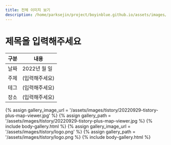 ```yaml
---
title: 전체 이미지 보기
description: /home/parksejin/project/boyinblue.github.io/assets/images/tistory
---
```



제목을 입력해주세요
===


|구분|내용|
|---|---|
|날짜|2022년 월 일|
|주제|(입력해주세요)|
|테그|(입력해주세요)|
|장소|(입력해주세요)|


{% assign gallery_image_url = '/assets/images/tistory/20220929-tistory-plus-map-viewer.jpg' %}
{% assign gallery_path = '/assets/images/tistory/20220929-tistory-plus-map-viewer.jpg %}
{% include body-gallery.html %}
{% assign gallery_image_url = '/assets/images/tistory/logo.png' %}
{% assign gallery_path = '/assets/images/tistory/logo.png %}
{% include body-gallery.html %}
